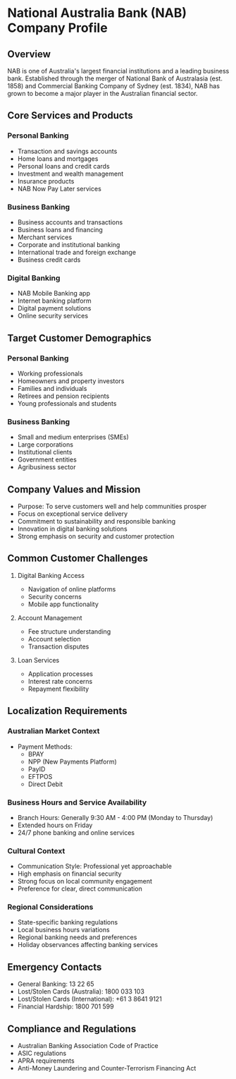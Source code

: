 # National Australia Bank (NAB) Company Profile

## Overview
NAB is one of Australia's largest financial institutions and a leading business bank. Established through the merger of National Bank of Australasia (est. 1858) and Commercial Banking Company of Sydney (est. 1834), NAB has grown to become a major player in the Australian financial sector.

## Core Services and Products

### Personal Banking
- Transaction and savings accounts
- Home loans and mortgages
- Personal loans and credit cards
- Investment and wealth management
- Insurance products
- NAB Now Pay Later services

### Business Banking
- Business accounts and transactions
- Business loans and financing
- Merchant services
- Corporate and institutional banking
- International trade and foreign exchange
- Business credit cards

### Digital Banking
- NAB Mobile Banking app
- Internet banking platform
- Digital payment solutions
- Online security services

## Target Customer Demographics

### Personal Banking
- Working professionals
- Homeowners and property investors
- Families and individuals
- Retirees and pension recipients
- Young professionals and students

### Business Banking
- Small and medium enterprises (SMEs)
- Large corporations
- Institutional clients
- Government entities
- Agribusiness sector

## Company Values and Mission
- Purpose: To serve customers well and help communities prosper
- Focus on exceptional service delivery
- Commitment to sustainability and responsible banking
- Innovation in digital banking solutions
- Strong emphasis on security and customer protection

## Common Customer Challenges
1. Digital Banking Access
   - Navigation of online platforms
   - Security concerns
   - Mobile app functionality

2. Account Management
   - Fee structure understanding
   - Account selection
   - Transaction disputes

3. Loan Services
   - Application processes
   - Interest rate concerns
   - Repayment flexibility

## Localization Requirements

### Australian Market Context
- Payment Methods:
  * BPAY
  * NPP (New Payments Platform)
  * PayID
  * EFTPOS
  * Direct Debit

### Business Hours and Service Availability
- Branch Hours: Generally 9:30 AM - 4:00 PM (Monday to Thursday)
- Extended hours on Friday
- 24/7 phone banking and online services

### Cultural Context
- Communication Style: Professional yet approachable
- High emphasis on financial security
- Strong focus on local community engagement
- Preference for clear, direct communication

### Regional Considerations
- State-specific banking regulations
- Local business hours variations
- Regional banking needs and preferences
- Holiday observances affecting banking services

## Emergency Contacts
- General Banking: 13 22 65
- Lost/Stolen Cards (Australia): 1800 033 103
- Lost/Stolen Cards (International): +61 3 8641 9121
- Financial Hardship: 1800 701 599

## Compliance and Regulations
- Australian Banking Association Code of Practice
- ASIC regulations
- APRA requirements
- Anti-Money Laundering and Counter-Terrorism Financing Act
